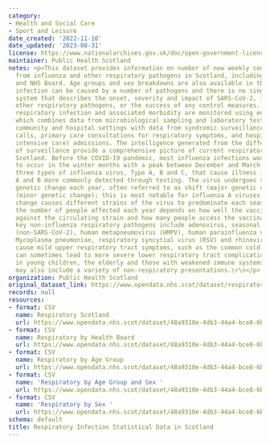 ```yaml
---
category:
- Health and Social Care
- Sport and Leisure
date_created: '2022-11-10'
date_updated: '2023-08-31'
license: https://www.nationalarchives.gov.uk/doc/open-government-licence/version/3/
maintainer: Public Health Scotland
notes: <p>This dataset provides information on number of new weekly confirmed cases
  from influenza and other respiratory pathogens in Scotland, including rates at Scotland
  and NHS Board. Age groups and sex breakdowns are also available in this dataset.\r\nRespiratory
  infection can be caused by a number of pathogens and there is no single surveillance
  system that describes the onset, severity and impact of SARS-CoV-2, influenza and
  other respiratory pathogens, or the success of any control measures. In Scotland,
  respiratory infection and associated morbidity are monitored using enhanced surveillance,
  which combines data from microbiological sampling and laboratory test results from
  community and hospital settings with data from syndromic surveillance of NHS 24
  calls, primary care consultations for respiratory symptoms, and hospital (including
  intensive care) admissions. The intelligence generated from the different areas
  of surveillance provide a comprehensive picture of current respiratory illness in
  Scotland. Before the COVID-19 pandemic, most influenza infections would be expected
  to occur in the winter months with a peak between December and March. There are
  three types of influenza virus, Type A, B and C, that cause illness in humans. Types
  A and B more commonly detected through testing. The virus undergoes some level of
  genetic change each year, often referred to as shift (major genetic change) or drift
  (minor genetic change); this is most notable for influenza A viruses. This genetic
  change causes different strains of the virus to predominate each season. As such,
  the number of people affected each year depends on how well the vaccine is matched
  against the circulating strain and how many people access the vaccination. \r\nThe
  key non-influenza respiratory pathogens include adenovirus, seasonal coronaviruses
  (non-SARS-CoV-2), human metapneumovirus (HMPV), human parainfluenza virus (HPIV),
  Mycoplasma pneumoniae, respiratory syncytial virus (RSV) and rhinovirus. These mostly
  cause mild upper respiratory tract symptoms, such as the common cold, but infection
  can sometimes lead to more severe lower respiratory tract complications, especially
  in young children, the elderly and those with weakened immune systems. Symptoms
  may also include a variety of non-respiratory presentations.\r\n</p>
organization: Public Health Scotland
original_dataset_link: https://www.opendata.nhs.scot/dataset/respiratory-infection-statistical-data-in-scotland
records: null
resources:
- format: CSV
  name: Respiratory Scotland
  url: https://www.opendata.nhs.scot/dataset/48a9310e-4db3-44a4-bce8-6b4be9deb88a/resource/37beac86-f8fb-4ab5-9457-2b8ddac9c089/download/respiratory_scot.csv
- format: CSV
  name: Respiratory by Health Board
  url: https://www.opendata.nhs.scot/dataset/48a9310e-4db3-44a4-bce8-6b4be9deb88a/resource/0cfcbfb1-d659-412f-b699-cddd610679d2/download/respiratory_hb.csv
- format: CSV
  name: Respiratory by Age Group
  url: https://www.opendata.nhs.scot/dataset/48a9310e-4db3-44a4-bce8-6b4be9deb88a/resource/112930cd-d979-4c06-81b0-d209389a1c5b/download/respiratory_age.csv
- format: CSV
  name: 'Respiratory by Age Group and Sex '
  url: https://www.opendata.nhs.scot/dataset/48a9310e-4db3-44a4-bce8-6b4be9deb88a/resource/061c05d2-69c6-491d-89a0-75bd8ecbd7c0/download/respiratory_age_sex.csv
- format: CSV
  name: 'Respiratory by Sex '
  url: https://www.opendata.nhs.scot/dataset/48a9310e-4db3-44a4-bce8-6b4be9deb88a/resource/e2c1651d-8501-415d-adef-0272822cfead/download/respiratory_sex.csv
schema: default
title: Respiratory Infection Statistical Data in Scotland
---
```

